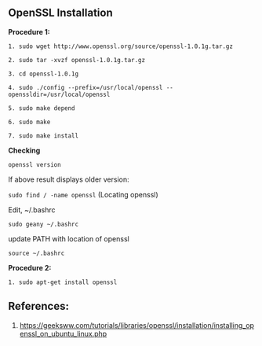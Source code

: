 ## OpenSSL Installation

**Procedure 1:**

``1. sudo wget http://www.openssl.org/source/openssl-1.0.1g.tar.gz``

``2. sudo tar -xvzf openssl-1.0.1g.tar.gz``

``3. cd openssl-1.0.1g``

``4. sudo ./config --prefix=/usr/local/openssl --openssldir=/usr/local/openssl``

``5. sudo make depend``

``6. sudo make``

``7. sudo make install``

**Checking**

``openssl version``

If above result displays older version:

``sudo find / -name openssl``     (Locating openssl)

Edit, ~/.bashrc

``sudo geany ~/.bashrc``

update PATH with location of openssl

``source ~/.bashrc``


**Procedure 2:**

``1. sudo apt-get install openssl``


## References:

1. https://geeksww.com/tutorials/libraries/openssl/installation/installing_openssl_on_ubuntu_linux.php
